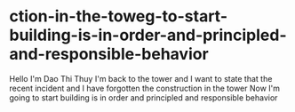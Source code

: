 # ction-in-the-toweg-to-start-building-is-in-order-and-principled-and-responsible-behavior
Hello I'm Dao Thi Thuy I'm back to the tower and I want to state that the recent incident and I have forgotten the construction in the tower Now I'm going to start building is in order and  principled and responsible behavior

